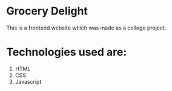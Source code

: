 # Grocery Delight

This is a frontend website which was made as a college project.
# Technologies used are:
1. HTML
2. CSS
3. Javascript

